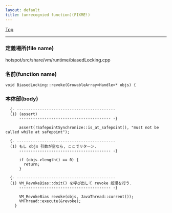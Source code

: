 ```yaml
---
layout: default
title: (unrecognied function)(FIXME!)
---
```

[Top](../index.html)

--- 
### 定義場所(file name)
hotspot/src/share/vm/runtime/biasedLocking.cpp

### 名前(function name)
```
void BiasedLocking::revoke(GrowableArray<Handle>* objs) {
```

### 本体部(body)
```
  {- -------------------------------------------
  (1) (assert)
      ---------------------------------------- -}

	  assert(!SafepointSynchronize::is_at_safepoint(), "must not be called while at safepoint");

  {- -------------------------------------------
  (1) もし objs 引数が空なら, ここでリターン.
      ---------------------------------------- -}

	  if (objs->length() == 0) {
	    return;
	  }

  {- -------------------------------------------
  (1) VM_RevokeBias::doit() を呼び出して revoke 処理を行う.
      ---------------------------------------- -}

	  VM_RevokeBias revoke(objs, JavaThread::current());
	  VMThread::execute(&revoke);
	}
	
```


